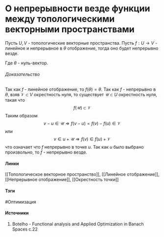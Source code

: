 # О непрерывности везде функции между топологическими векторными пространствами
Пусть $U,V$ - топологические векторные пространства. Пусть $f:U\to V$ - линейное и непрерывное в $\theta$ отображение, тогда оно будет непрерывно везде.

Где $\theta$ - нуль-вектор.

###### Доказательство
Так как $f$ - линейное отображение, то $f(\theta)=\theta$. Так как $f$ - непрерывно в $\theta$, взяв $\mathcal{V}\subset V$ окрестность нуля, то существует $\mathcal{U}\subset U$ окрестность нуля, такая что
$$
f(\mathcal{U})\subset\mathcal{V}
$$
Таким образом
$$
v-u\in\mathcal{U}\Rightarrow f(v-u)=f(v)-f(u)\in\mathcal{V}
$$
или
$$
v\in u+\mathcal{U}\Rightarrow f(v)\in f(u)+\mathcal{V}
$$
что означает что $f$ непрерывно в точке $u$. Так как $u$ было выбрано произвольно, то $f$ - непрерывно везде.
#### Линки
 [[Топологическое векторное пространство]],
 [[Линейное отображение]],
 [[Непрерывное отображение]],
 [[Окрестность точки]]
#### Тэги
 #Оптимизация 
#### Источники
1. Botelho - Functional analysis and Applied Optimization in Banach Spaces с.22